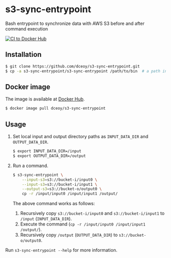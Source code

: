s3-sync-entrypoint
==================

Bash entrypoint to synchronize data with AWS S3 before and after command execution

[![CI to Docker Hub](https://github.com/dceoy/s3-sync-entrypoint/actions/workflows/docker-publish.yml/badge.svg)](https://github.com/dceoy/s3-sync-entrypoint/actions/workflows/docker-publish.yml)

Installation
------------

```sh
$ git clone https://github.com/dceoy/s3-sync-entrypoint.git
$ cp -a s3-sync-entrypoint/s3-sync-entrypoint /path/to/bin  # a path in ${PATH}
```

Docker image
------------

The image is available at [Docker Hub](https://hub.docker.com/r/dceoy/s3-sync-entrypoint/).

```sh
$ docker image pull dceoy/s3-sync-entrypoint
```

Usage
-----

1.  Set local input and output directory paths as `INPUT_DATA_DIR` and `OUTPUT_DATA_DIR`.

    ```sh
    $ export INPUT_DATA_DIR=/input
    $ export OUTPUT_DATA_DIR=/output
    ```

2.  Run a command.

    ```sh
    $ s3-sync-entrypoint \
        --input-s3=s3://bucket-i/input0 \
        --input-s3=s3://bucket-i/input1 \
        --output-s3=s3://bucket-o/output0 \
        cp -r /input/input0 /input/input1 /output/
    ```

    The above command works as follows:
    1.  Recursively copy `s3://bucket-i/input0` and `s3://bucket-i/input1` to `/input` (`INPUT_DATA_DIR`).
    2.  Execute the command (`cp -r /input/input0 /input/input1 /output/`).
    3.  Recursively copy `/output` (`OUTPUT_DATA_DIR`) to `s3://bucket-o/output0`.

Run `s3-sync-entrypoint --help` for more information.

